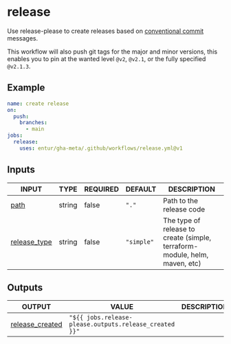 # release

Use release-please to create releases based on [conventional commit](https://www.conventionalcommits.org/en/v1.0.0/) messages.

This workflow will also push git tags for the major and minor versions, this enables you to pin at the wanted level `@v2`, `@v2.1`, or the fully specified `@v2.1.3`.

## Example

```yaml
name: create release
on:
  push:
    branches:
      - main
jobs:
  release:
    uses: entur/gha-meta/.github/workflows/release.yml@v1
```

## Inputs

<!-- AUTO-DOC-INPUT:START - Do not remove or modify this section -->

|                                INPUT                                 |  TYPE  | REQUIRED |  DEFAULT   |                                   DESCRIPTION                                   |
|----------------------------------------------------------------------|--------|----------|------------|---------------------------------------------------------------------------------|
|             <a name="input_path"></a>[path](#input_path)             | string |  false   |   `"."`    |                            Path to the release code                             |
| <a name="input_release_type"></a>[release_type](#input_release_type) | string |  false   | `"simple"` | The type of release to <br>create (simple, terraform-module, helm, maven, etc)  |

<!-- AUTO-DOC-INPUT:END -->

## Outputs

<!-- AUTO-DOC-OUTPUT:START - Do not remove or modify this section -->

|                                     OUTPUT                                      |                         VALUE                          | DESCRIPTION |
|---------------------------------------------------------------------------------|--------------------------------------------------------|-------------|
| <a name="output_release_created"></a>[release_created](#output_release_created) | `"${{ jobs.release-please.outputs.release_created }}"` |             |

<!-- AUTO-DOC-OUTPUT:END -->
